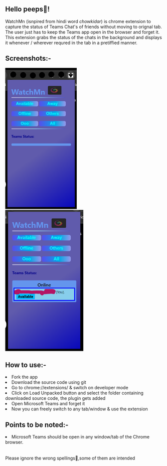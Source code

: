 ## Hello peeps👋!
<p> WatchMn (isnpired from hindi word <i>chowkidar</i>) is chrome extension to capture the status of Teams Chat's of friends without moving to orignal tab. 
The user just has to keep the Teams app open in the browser and forget it. This extension grabs the status of the chats in the background and displays 
it whenever / wherever requred in the tab in a pretiffied manner.</p>

## Screenshots:-
<p align="left">
<img src="pics/init.png" height="450"/>
 &nbsp; &nbsp; &nbsp;
<img src="pics/available.png" height="450"/>
 </p>

## How to use:-
<li>Fork the app</li>
<li>Download the source code using git</li>
<li>Go to chrome://extensions/ & switch on developer mode</li>
<li>Click on Load Unpacked button and select the folder containing downloaded source code, the plugin gets added</li>
<li>Open Microsoft Teams and forget it</li>
<li>Now you can freely switch to any tab/window & use the extension</li>

## Points to be noted:-
<li>Microsoft Teams should be open in any window/tab of the Chrome browser.</li>
<br /><br //
<i>Please ignore the wrong spellings🙏,some of them are intended</i>
